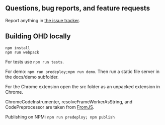 ## Questions, bug reports, and feature requests

Report anything in [the issue tracker](https://github.com/mattzeunert/Object-History-Debugger/issues).

## Building OHD locally

```
npm install
npm run webpack
```

For tests use `npm run tests`.

For demo: `npm run predeploy;npm run demo`.
Then run a static file server in the docs/demo subfolder.

For the Chrome extension open the src folder as an unpacked extension in Chrome.

ChromeCodeInstrumenter, resolveFrameWorkerAsString, and CodePreprocessor are taken from [FromJS](https://github.com/mattzeunert/fromjs).

Publishing on NPM: `npm run predeploy; npm publish`